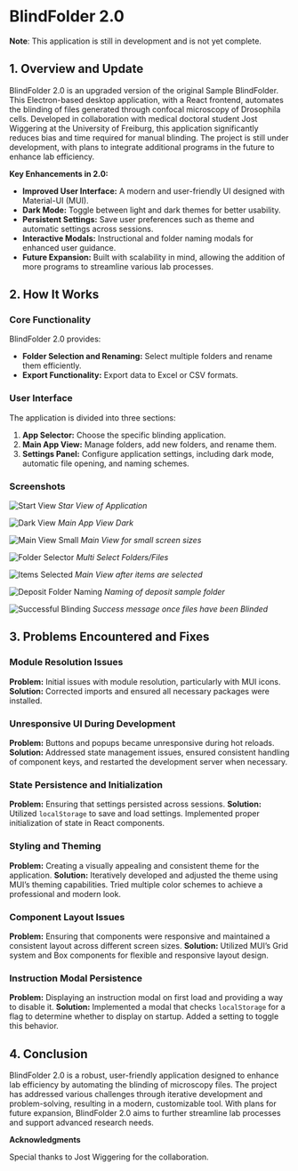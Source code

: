 # BlindFolder 2.0

**Note**: This application is still in development and is not yet complete.

## 1. Overview and Update

BlindFolder 2.0 is an upgraded version of the original Sample BlindFolder. This Electron-based desktop application, with a React frontend, automates the blinding of files generated through confocal microscopy of Drosophila cells. Developed in collaboration with medical doctoral student Jost Wiggering at the University of Freiburg, this application significantly reduces bias and time required for manual blinding. The project is still under development, with plans to integrate additional programs in the future to enhance lab efficiency.

**Key Enhancements in 2.0:**
- **Improved User Interface:** A modern and user-friendly UI designed with Material-UI (MUI).
- **Dark Mode:** Toggle between light and dark themes for better usability.
- **Persistent Settings:** Save user preferences such as theme and automatic settings across sessions.
- **Interactive Modals:** Instructional and folder naming modals for enhanced user guidance.
- **Future Expansion:** Built with scalability in mind, allowing the addition of more programs to streamline various lab processes.

## 2. How It Works

### Core Functionality

BlindFolder 2.0 provides:
- **Folder Selection and Renaming:** Select multiple folders and rename them efficiently.
- **Export Functionality:** Export data to Excel or CSV formats.

### User Interface

The application is divided into three sections:
1. **App Selector:** Choose the specific blinding application.
2. **Main App View:** Manage folders, add new folders, and rename them.
3. **Settings Panel:** Configure application settings, including dark mode, automatic file opening, and naming schemes.

### Screenshots

![Start View](images/Start_View.png)
*Star View of Application*

![Dark View](images/Main_View_DarkMode.png)
*Main App View Dark*

![Main View Small](images/Small_Screen_Size.png)
*Main View for small screen sizes*

![Folder Selector](images/Folder_Item_Selector.png)
*Multi Select Folders/Files*

![Items Selected](images/Items_Selected.png)
*Main View after items are selected*

![Deposit Folder Naming](images/Deposit_Folder_Naming.png)
*Naming of deposit sample folder*

![Successful Blinding](images/Sucessful_Blinding.png)
*Success message once files have been Blinded*

## 3. Problems Encountered and Fixes

### Module Resolution Issues
**Problem:** Initial issues with module resolution, particularly with MUI icons.
**Solution:** Corrected imports and ensured all necessary packages were installed.

### Unresponsive UI During Development
**Problem:** Buttons and popups became unresponsive during hot reloads.
**Solution:** Addressed state management issues, ensured consistent handling of component keys, and restarted the development server when necessary.

### State Persistence and Initialization
**Problem:** Ensuring that settings persisted across sessions.
**Solution:** Utilized `localStorage` to save and load settings. Implemented proper initialization of state in React components.

### Styling and Theming
**Problem:** Creating a visually appealing and consistent theme for the application.
**Solution:** Iteratively developed and adjusted the theme using MUI’s theming capabilities. Tried multiple color schemes to achieve a professional and modern look.

### Component Layout Issues
**Problem:** Ensuring that components were responsive and maintained a consistent layout across different screen sizes.
**Solution:** Utilized MUI’s Grid system and Box components for flexible and responsive layout design.

### Instruction Modal Persistence
**Problem:** Displaying an instruction modal on first load and providing a way to disable it.
**Solution:** Implemented a modal that checks `localStorage` for a flag to determine whether to display on startup. Added a setting to toggle this behavior.

## 4. Conclusion

BlindFolder 2.0 is a robust, user-friendly application designed to enhance lab efficiency by automating the blinding of microscopy files. The project has addressed various challenges through iterative development and problem-solving, resulting in a modern, customizable tool. With plans for future expansion, BlindFolder 2.0 aims to further streamline lab processes and support advanced research needs.

**Acknowledgments**

Special thanks to Jost Wiggering for the collaboration.
